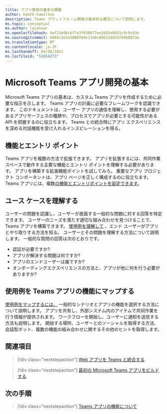 ```yaml
---
title: アプリ開発の基本の概要
author: heath-hamilton
description: Teams プラットフォーム開発の基本的な概念について説明します。
ms.topic: conceptual
ms.author: lajanuar
ms.openlocfilehash: 4af23e06cbf7a3f630b77ee1693e0931c9c9c03e
ms.sourcegitcommit: 9404c2e3a30887b9e17e0c89b12dd26fd9b8033e
ms.translationtype: MT
ms.contentlocale: ja-JP
ms.lasthandoff: 04/09/2021
ms.locfileid: "51654273"
---
```

# <a name="microsoft-teams-app-development-fundamentals"></a>Microsoft Teams アプリ開発の基本

Microsoft Teams アプリの基本は、カスタム Teams アプリを作成するために必要な指示を示します。 Teams アプリの計画に必要なフレームワークを認識できます。 このドキュメントは、ユーザー アプリの通信を理解し、使用する必要があるアプリサーフェスの種類や、プロセスでアプリが必要とする可能性がある API を把握するのに役立ちます。 Teams との統合時にアプリ エクスペリエンスを深める対話機能を受け入れるインスピレーションを得る。

## <a name="capabilities-and-entry-points"></a>機能とエントリ ポイント

Teams アプリを複数の方法で拡張できます。 アプリを拡張するには、共同作業スペースで動作する主要な機能とエントリ ポイントを理解する必要があります。 アプリを構築する拡張機能ポイントを試してみろ。 重要なアプリ プロジェクト コンポーネントは、アプリ ページを正しく構成するのに役立ちます。 Teams アプリには、複数[の機能とエントリ](../concepts/capabilities-overview.md)[ポイントを設定できます](../concepts/extensibility-points.md)。

## <a name="understand-your-use-cases"></a>ユース ケースを理解する

ユーザーの問題を認識し、ユーザーが直面する一般的な問題に対する回答を特定できます。 ユーザーのニーズを満たす適切な組み合わせを見つけることで、Teams アプリを構築できます。 [使用例を理解して](../concepts/design/understand-use-cases.md) 、エンド ユーザーがアプリとやり取りする方法を知る。 ユーザーとその問題を理解する方法について説明します。 一般的な質問の回答は次のとおりです。

* 認証が必要ですか?
* アプリが解決する問題は何ですか?
* アプリのエンドユーザーは誰ですか?
* オンボーディングエクスペリエンスの方法と、アプリが他に何を行う必要がありますか?

## <a name="map-your-use-cases-to-teams-app-capabilities"></a>使用例を Teams アプリの機能にマップする

[使用例をマップするには、](../concepts/design/map-use-cases.md) 一般的なシナリオとアプリの機能を選択する方法について説明します。 アプリを共有し、外部システム内のアイテムで共同作業を行う情報が提供されます。 ワークフローを開始し、ユーザーに通知を送信する方法も説明します。 開始する場所、ユーザーとのソーシャルを取得する方法、会話型ボット、複数の機能の組み合わせに関するその他のヒントを取得します。

## <a name="see-also"></a>関連項目

> [!div class="nextstepaction"]
> [Web アプリを Teams と統合する](../samples/integrating-web-apps.md)

> [!div class="nextstepaction"]
> [最初の Microsoft Teams アプリをビルドする](../build-your-first-app/build-first-app-overview.md)

## <a name="next-step"></a>次の手順

> [!div class="nextstepaction"]
> [Teams アプリの機能について](capabilities-overview.md)

